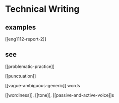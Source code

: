 # Technical Writing

## examples

[[eng1112-report-2]]

## see

[[problematic-practice]]

[[punctuation]]

[[vague-ambiguous-generic]] words

[[wordiness]], [[tone]], [[passive-and-active-voice]]s
